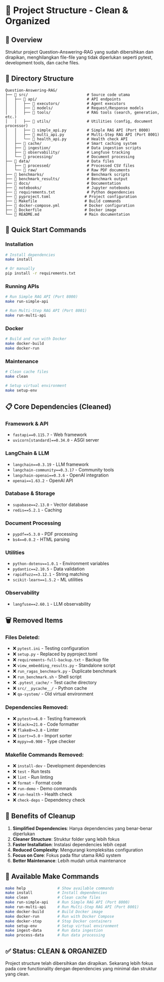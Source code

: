 # 📁 Project Structure - Clean & Organized

## 🎯 Overview

Struktur project Question-Answering-RAG yang sudah dibersihkan dan dirapikan, menghilangkan file-file yang tidak diperlukan seperti pytest, development tools, dan cache files.

## 📂 Directory Structure

```
Question-Answering-RAG/
├── 📁 src/                          # Source code utama
│   ├── 📁 api/                      # API endpoints
│   │   ├── 📁 executors/            # Agent executors
│   │   ├── 📁 models/               # Request/Response models
│   │   ├── 📁 tools/                # RAG tools (search, generation, etc.)
│   │   ├── 📁 utils/                # Utilities (config, document processor)
│   │   ├── 📄 simple_api.py         # Simple RAG API (Port 8000)
│   │   ├── 📄 multi_api.py          # Multi-Step RAG API (Port 8001)
│   │   └── 📄 health_api.py         # Health check API
│   ├── 📁 cache/                    # Smart caching system
│   ├── 📁 ingestion/                # Data ingestion scripts
│   ├── 📁 observability/            # Langfuse tracking
│   └── 📁 processing/               # Document processing
├── 📁 data/                         # Data files
│   ├── 📁 processed/                # Processed CSV files
│   └── 📁 raw/                      # Raw PDF documents
├── 📁 benchmarks/                   # Benchmark scripts
├── 📁 benchmark_results/            # Benchmark output
├── 📁 docs/                         # Documentation
├── 📁 notebooks/                    # Jupyter notebooks
├── 📄 requirements.txt              # Python dependencies
├── 📄 pyproject.toml               # Project configuration
├── 📄 Makefile                     # Build commands
├── 📄 docker-compose.yml           # Docker configuration
├── 📄 Dockerfile                   # Docker image
└── 📄 README.md                    # Main documentation
```

## 🚀 Quick Start Commands

### Installation

```bash
# Install dependencies
make install

# Or manually
pip install -r requirements.txt
```

### Running APIs

```bash
# Run Simple RAG API (Port 8000)
make run-simple-api

# Run Multi-Step RAG API (Port 8001)
make run-multi-api
```

### Docker

```bash
# Build and run with Docker
make docker-build
make docker-run
```

### Maintenance

```bash
# Clean cache files
make clean

# Setup virtual environment
make setup-env
```

## 📋 Core Dependencies (Cleaned)

### Framework & API

-   `fastapi==0.115.7` - Web framework
-   `uvicorn[standard]==0.34.0` - ASGI server

### LangChain & LLM

-   `langchain==0.3.19` - LLM framework
-   `langchain-community==0.3.17` - Community tools
-   `langchain-openai==0.3.6` - OpenAI integration
-   `openai==1.63.2` - OpenAI API

### Database & Storage

-   `supabase==2.13.0` - Vector database
-   `redis==5.2.1` - Caching

### Document Processing

-   `pypdf==5.3.0` - PDF processing
-   `bs4==0.0.2` - HTML parsing

### Utilities

-   `python-dotenv==1.0.1` - Environment variables
-   `pydantic==2.10.5` - Data validation
-   `rapidfuzz==3.12.1` - String matching
-   `scikit-learn==1.5.2` - ML utilities

### Observability

-   `langfuse==2.60.1` - LLM observability

## 🗑️ Removed Items

### Files Deleted:

-   ❌ `pytest.ini` - Testing configuration
-   ❌ `setup.py` - Replaced by pyproject.toml
-   ❌ `requirements-full-backup.txt` - Backup file
-   ❌ `view_embedding_results.py` - Standalone script
-   ❌ `run_ragas_benchmark.py` - Duplicate benchmark
-   ❌ `run_benchmark.sh` - Shell script
-   ❌ `.pytest_cache/` - Test cache directory
-   ❌ `src/__pycache__/` - Python cache
-   ❌ `qa-system/` - Old virtual environment

### Dependencies Removed:

-   ❌ `pytest>=6.0` - Testing framework
-   ❌ `black>=21.0` - Code formatter
-   ❌ `flake8>=3.8` - Linter
-   ❌ `isort>=5.0` - Import sorter
-   ❌ `mypy>=0.900` - Type checker

### Makefile Commands Removed:

-   ❌ `install-dev` - Development dependencies
-   ❌ `test` - Run tests
-   ❌ `lint` - Run linting
-   ❌ `format` - Format code
-   ❌ `run-demo` - Demo commands
-   ❌ `run-health` - Health check
-   ❌ `check-deps` - Dependency check

## 🎯 Benefits of Cleanup

1. **Simplified Dependencies**: Hanya dependencies yang benar-benar diperlukan
2. **Cleaner Structure**: Struktur folder yang lebih fokus
3. **Faster Installation**: Instalasi dependencies lebih cepat
4. **Reduced Complexity**: Mengurangi kompleksitas configuration
5. **Focus on Core**: Fokus pada fitur utama RAG system
6. **Better Maintenance**: Lebih mudah untuk maintenance

## 🔧 Available Make Commands

```bash
make help              # Show available commands
make install           # Install dependencies
make clean             # Clean cache files
make run-simple-api    # Run Simple RAG API (Port 8000)
make run-multi-api     # Run Multi-Step RAG API (Port 8001)
make docker-build      # Build Docker image
make docker-run        # Run with Docker Compose
make docker-stop       # Stop Docker containers
make setup-env         # Setup virtual environment
make ingest-data       # Run data ingestion
make process-data      # Run data processing
```

## ✅ Status: CLEAN & ORGANIZED

Project structure telah dibersihkan dan dirapikan. Sekarang lebih fokus pada core functionality dengan dependencies yang minimal dan struktur yang clean.
